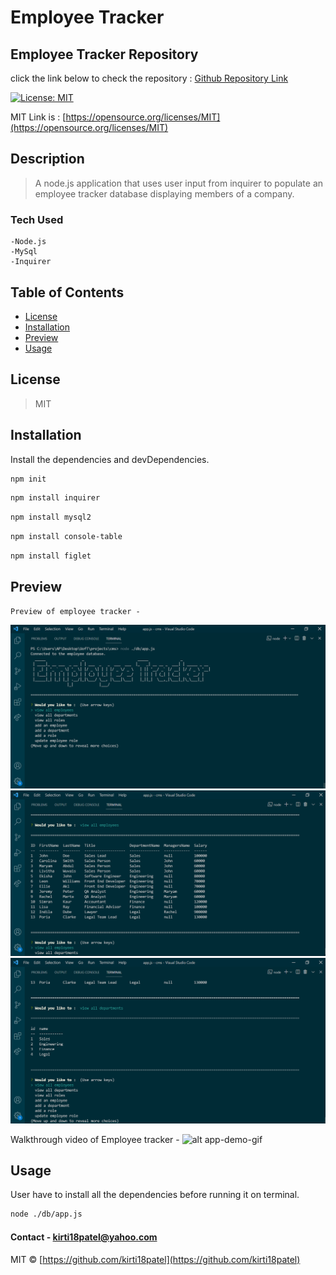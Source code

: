 # Employee Tracker

## Employee Tracker Repository

click the link below to check the repository : [Github Repository Link](https://github.com/kirti18patel/cms)

  [![License: MIT](https://img.shields.io/badge/License-MIT-yellow.svg)](https://opensource.org/licenses/MIT)

  MIT Link is : [https://opensource.org/licenses/MIT](https://opensource.org/licenses/MIT)

  ## Description 

  > A node.js application that uses user input from inquirer to populate an employee tracker database displaying members of a company.
  
### Tech Used
    -Node.js
    -MySql
    -Inquirer

## Table of Contents
  * [License](#license)
  * [Installation](#installation)
  * [Preview](#preview) 
  * [Usage](#usage)

## License 

  > MIT

## Installation
  Install the dependencies and devDependencies.
  
  ```sh
  npm init
  ```
   ```sh
  npm install inquirer
  ```   
   ```sh
  npm install mysql2
  ```
   ```sh
  npm install console-table
  ```
   ```sh
  npm install figlet
  ```
## Preview
    Preview of employee tracker -
![alt app-demo-gif](images/img1.png)
![alt app-demo-gif](images/img2.png)
![alt app-demo-gif](images/img3.png)

Walkthrough video of Employee tracker -
![alt app-demo-gif](images/cms.gif)

## Usage 
  User have to install all the dependencies before running it on terminal.

```sh
node ./db/app.js
```

#### Contact - **kirti18patel@yahoo.com**

MIT © [https://github.com/kirti18patel](https://github.com/kirti18patel)